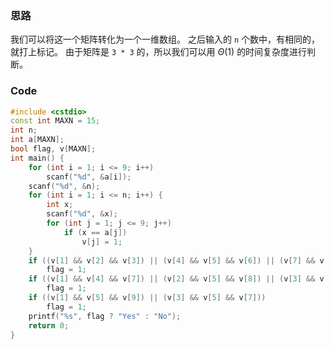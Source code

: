 ### 思路
我们可以将这一个矩阵转化为一个一维数组。
之后输入的 `n` 个数中，有相同的，就打上标记。
由于矩阵是 `3 * 3` 的，所以我们可以用 $\Theta(1)$ 的时间复杂度进行判断。
### Code
```cpp
#include <cstdio>
const int MAXN = 15;
int n;
int a[MAXN];
bool flag, v[MAXN];
int main() {
	for (int i = 1; i <= 9; i++)
		scanf("%d", &a[i]);
	scanf("%d", &n);
	for (int i = 1; i <= n; i++) {
		int x;
		scanf("%d", &x);
		for (int j = 1; j <= 9; j++)
			if (x == a[j])
				v[j] = 1;
	}
	if ((v[1] && v[2] && v[3]) || (v[4] && v[5] && v[6]) || (v[7] && v[8] && v[9]))
		flag = 1;
	if ((v[1] && v[4] && v[7]) || (v[2] && v[5] && v[8]) || (v[3] && v[6] && v[9]))
		flag = 1;
	if ((v[1] && v[5] && v[9]) || (v[3] && v[5] && v[7]))
		flag = 1;
	printf("%s", flag ? "Yes" : "No");
	return 0;
}
```